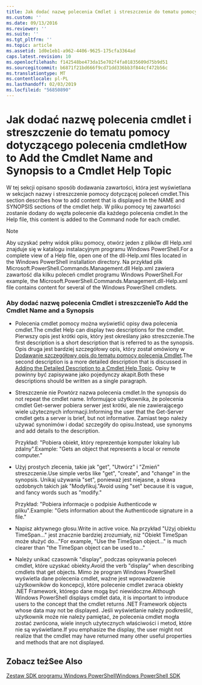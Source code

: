 ```yaml
---
title: Jak dodać nazwę polecenia Cmdlet i streszczenie do tematu pomocy polecenia Cmdlet | Dokumentacja firmy Microsoft
ms.custom: ''
ms.date: 09/13/2016
ms.reviewer: ''
ms.suite: ''
ms.tgt_pltfrm: ''
ms.topic: article
ms.assetid: 1d0e1eb1-a962-4406-9625-175cfa3364ad
caps.latest.revision: 10
ms.openlocfilehash: f142548be473da15e702f4fa01835609d75b9d51
ms.sourcegitcommit: b6871f21bd666f9cd71dd336bb3f844cf472b56c
ms.translationtype: MT
ms.contentlocale: pl-PL
ms.lasthandoff: 02/03/2019
ms.locfileid: "56850890"
---
```

# <a name="how-to-add-the-cmdlet-name-and-synopsis-to-a-cmdlet-help-topic"></a><span data-ttu-id="daa96-102">Jak dodać nazwę polecenia cmdlet i streszczenie do tematu pomocy dotyczącego polecenia cmdlet</span><span class="sxs-lookup"><span data-stu-id="daa96-102">How to Add the Cmdlet Name and Synopsis to a Cmdlet Help Topic</span></span>

<span data-ttu-id="daa96-103">W tej sekcji opisano sposób dodawania zawartości, która jest wyświetlana w sekcjach nazwy i streszczenie pomocy dotyczącej poleceń cmdlet.</span><span class="sxs-lookup"><span data-stu-id="daa96-103">This section describes how to add content that is displayed in the NAME and SYNOPSIS sections of the cmdlet help.</span></span> <span data-ttu-id="daa96-104">W pliku pomocy tej zawartości zostanie dodany do węzła polecenie dla każdego polecenia cmdlet.</span><span class="sxs-lookup"><span data-stu-id="daa96-104">In the Help file, this content is added to the Command node for each cmdlet.</span></span>

> [!NOTE]
> <span data-ttu-id="daa96-105">Aby uzyskać pełny widok pliku pomocy, otwórz jeden z plików dll Help.xml znajduje się w katalogu instalacyjnym programu Windows PowerShell.</span><span class="sxs-lookup"><span data-stu-id="daa96-105">For a complete view of a Help file, open one of the dll-Help.xml files located in the Windows PowerShell installation directory.</span></span> <span data-ttu-id="daa96-106">Na przykład plik Microsoft.PowerShell.Commands.Management.dll Help.xml zawiera zawartość dla kilku poleceń cmdlet programu Windows PowerShell.</span><span class="sxs-lookup"><span data-stu-id="daa96-106">For example, the Microsoft.PowerShell.Commands.Management.dll-Help.xml file contains content for several of the Windows PowerShell cmdlets.</span></span>

### <a name="to-add-the-cmdlet-name-and-a-synopsis"></a><span data-ttu-id="daa96-107">Aby dodać nazwę polecenia Cmdlet i streszczenie</span><span class="sxs-lookup"><span data-stu-id="daa96-107">To Add the Cmdlet Name and a Synopsis</span></span>

- <span data-ttu-id="daa96-108">Polecenia cmdlet pomocy można wyświetlić opisy dwa polecenia cmdlet.</span><span class="sxs-lookup"><span data-stu-id="daa96-108">The cmdlet Help can display two descriptions for the cmdlet.</span></span> <span data-ttu-id="daa96-109">Pierwszy opis jest krótki opis, który jest określany jako streszczenie.</span><span class="sxs-lookup"><span data-stu-id="daa96-109">The first description is a short description that is referred to as the synopsis.</span></span> <span data-ttu-id="daa96-110">Opis druga jest bardziej szczegółowy opis, który został omówiony w [Dodawanie szczegółowy opis do tematu pomocy polecenia Cmdlet](./how-to-add-a-cmdlet-description.md).</span><span class="sxs-lookup"><span data-stu-id="daa96-110">The second description is a more detailed description that is discussed in [Adding the Detailed Description to a Cmdlet Help Topic](./how-to-add-a-cmdlet-description.md).</span></span> <span data-ttu-id="daa96-111">Opisy te powinny być zapisywane jako pojedynczy akapit.</span><span class="sxs-lookup"><span data-stu-id="daa96-111">Both these descriptions should be written as a single paragraph.</span></span>

- <span data-ttu-id="daa96-112">Streszczenie nie Powtórz nazwa polecenia cmdlet.</span><span class="sxs-lookup"><span data-stu-id="daa96-112">In the synopsis do not repeat the cmdlet name.</span></span> <span data-ttu-id="daa96-113">Informujące użytkownika, że polecenia cmdlet Get-serwer pobiera serwer jest krótki, ale nie zawierającego wiele użytecznych informacji.</span><span class="sxs-lookup"><span data-stu-id="daa96-113">Informing the user that the Get-Server cmdlet gets a server is brief, but not informative.</span></span> <span data-ttu-id="daa96-114">Zamiast tego należy używać synonimów i dodać szczegóły do opisu.</span><span class="sxs-lookup"><span data-stu-id="daa96-114">Instead, use synonyms and add details to the description.</span></span>

  <span data-ttu-id="daa96-115">Przykład: "Pobiera obiekt, który reprezentuje komputer lokalny lub zdalny".</span><span class="sxs-lookup"><span data-stu-id="daa96-115">Example: "Gets an object that represents a local or remote computer."</span></span>

- <span data-ttu-id="daa96-116">Użyj prostych zlecenia, takie jak "get", "Utwórz" i "Zmień" streszczenie.</span><span class="sxs-lookup"><span data-stu-id="daa96-116">Use simple verbs like "get", "create", and "change" in the synopsis.</span></span> <span data-ttu-id="daa96-117">Unikaj używania "set", ponieważ jest niejasne, a słowa ozdobnych takich jak "Modyfikuj."</span><span class="sxs-lookup"><span data-stu-id="daa96-117">Avoid using "set" because it is vague, and fancy words such as "modify."</span></span>

  <span data-ttu-id="daa96-118">Przykład: "Pobiera informacje o podpisie Authenticode w pliku".</span><span class="sxs-lookup"><span data-stu-id="daa96-118">Example: "Gets information about the Authenticode signature in a file."</span></span>

- <span data-ttu-id="daa96-119">Napisz aktywnego głosu.</span><span class="sxs-lookup"><span data-stu-id="daa96-119">Write in active voice.</span></span> <span data-ttu-id="daa96-120">Na przykład "Użyj obiektu TimeSpan..." jest znacznie bardziej zrozumiały, niż "Obiekt TimeSpan może służyć do..."</span><span class="sxs-lookup"><span data-stu-id="daa96-120">For example, "Use the TimeSpan object..." is much clearer than "the TimeSpan object can be used to..."</span></span>

- <span data-ttu-id="daa96-121">Należy unikać czasownik "display", podczas opisywania poleceń cmdlet, które uzyskać obiekty.</span><span class="sxs-lookup"><span data-stu-id="daa96-121">Avoid the verb "display" when describing cmdlets that get objects.</span></span> <span data-ttu-id="daa96-122">Mimo że program Windows PowerShell wyświetla dane polecenia cmdlet, ważne jest wprowadzenie użytkowników do koncepcji, które polecenie cmdlet zwraca obiekty .NET Framework, którego dane mogą być niewidoczne.</span><span class="sxs-lookup"><span data-stu-id="daa96-122">Although Windows PowerShell displays cmdlet data, it is important to introduce users to the concept that the cmdlet returns .NET Framework objects whose data may not be displayed.</span></span> <span data-ttu-id="daa96-123">Jeśli wyświetlanie należy podkreślić, użytkownik może nie należy pamiętać, że polecenia cmdlet mogła zostać zwrócona, wiele innych użytecznych właściwości i metod, które nie są wyświetlane.</span><span class="sxs-lookup"><span data-stu-id="daa96-123">If you emphasize the display, the user might not realize that the cmdlet may have returned many other useful properties and methods that are not displayed.</span></span>

## <a name="see-also"></a><span data-ttu-id="daa96-124">Zobacz też</span><span class="sxs-lookup"><span data-stu-id="daa96-124">See Also</span></span>

 [<span data-ttu-id="daa96-125">Zestaw SDK programu Windows PowerShell</span><span class="sxs-lookup"><span data-stu-id="daa96-125">Windows PowerShell SDK</span></span>](../windows-powershell-reference.md)